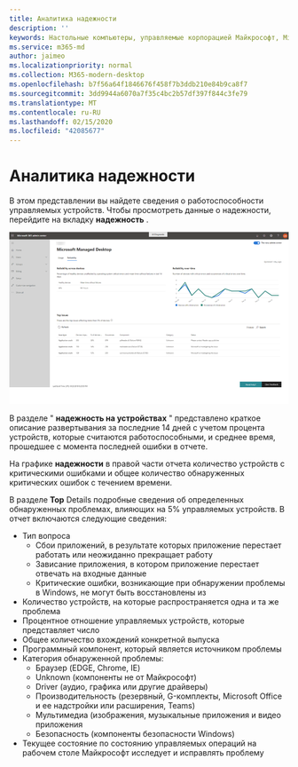 ```yaml
---
title: Аналитика надежности
description: ''
keywords: Настольные компьютеры, управляемые корпорацией Майкрософт, Microsoft 365, служба, документация
ms.service: m365-md
author: jaimeo
ms.localizationpriority: normal
ms.collection: M365-modern-desktop
ms.openlocfilehash: b7f56a64f1846676f458f7b3ddb210e84b9ca8f7
ms.sourcegitcommit: 3dd9944a6070a7f35c4bc2b57df397f844c3fe79
ms.translationtype: MT
ms.contentlocale: ru-RU
ms.lasthandoff: 02/15/2020
ms.locfileid: "42085677"
---
```

# <a name="reliability-insights"></a>Аналитика надежности

В этом представлении вы найдете сведения о работоспособности управляемых устройств. Чтобы просмотреть данные о надежности, перейдите на вкладку **надежность** .


![Область стабильности: надежность на устройствах в левом верхнем углу, надежность с графиком времени в верхнем правом углу таблица "основные проблемы" в нижней части. Кнопки справки и отзывов в правом нижнем углу.](../../media/insights_reliability.png)

В разделе " **надежность на устройствах** " представлено краткое описание развертывания за последние 14 дней с учетом процента устройств, которые считаются работоспособными, и среднее время, прошедшее с момента последней ошибки в отчете. 

 
На графике **надежности** в правой части отчета количество устройств с критическими ошибками и общее количество обнаруженных критических ошибок с течением времени.

В разделе **Top** Details подробные сведения об определенных обнаруженных проблемах, влияющих на 5% управляемых устройств. В отчет включаются следующие сведения:

- Тип вопроса
    - Сбои приложений, в результате которых приложение перестает работать или неожиданно прекращает работу
    - Зависание приложения, в котором приложение перестает отвечать на входные данные
    - Критические ошибки, возникающие при обнаружении проблемы в Windows, не могут быть восстановлены из
- Количество устройств, на которые распространяется одна и та же проблема
- Процентное отношение управляемых устройств, которые представляет число
- Общее количество вхождений конкретной выпуска
- Программный компонент, который является источником проблемы
- Категория обнаруженной проблемы:
    - Браузер (EDGE, Chrome, IE)
    - Unknown (компоненты не от Майкрософт)
    - Driver (аудио, графика или другие драйверы)
    - Производительность (резервный, G-комплекты, Microsoft Office и ее надстройки или расширения, Teams)
    - Мультимедиа (изображения, музыкальные приложения и видео приложения
    - Безопасность (компоненты безопасности Windows)
- Текущее состояние по состоянию управляемых операций на рабочем столе Майкрософт исследует и исправлять проблему

